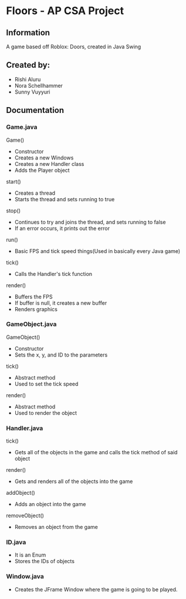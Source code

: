 # Floors - AP CSA Project

## Information
A game based off Roblox: Doors, created in Java Swing

## Created by:
* Rishi Aluru
* Nora Schellhammer
* Sunny Vuyyuri

## Documentation
### Game.java
Game()
* Constructor
* Creates a new Windows 
* Creates a new Handler class
* Adds the Player object

start()
* Creates a thread
* Starts the thread and sets running to true

stop()
* Continues to try and joins the thread, and sets running to false
* If an error occurs, it prints out the error

run()
* Basic FPS and tick speed things(Used in basically every Java game)

tick()
* Calls the Handler's tick function

render()
* Buffers the FPS
* If buffer is null, it creates a new buffer
* Renders graphics

### GameObject.java
GameObject()
* Constructor
* Sets the x, y, and ID to the parameters

tick()
* Abstract method
* Used to set the tick speed

render()
* Abstract method
* Used to render the object

### Handler.java
tick()
* Gets all of the objects in the game and calls the tick method of said object

render()
* Gets and renders all of the objects into the game

addObject()
* Adds an object into the game

removeObject()
* Removes an object from the game

### ID.java
* It is an Enum
* Stores the IDs of objects

### Window.java
* Creates the JFrame Window where the game is going to be played.
